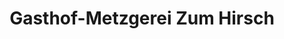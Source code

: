 ---
title: "Gasthof-Metzgerei Zum Hirsch"
url: /schwaebisch-hall/gasthof-metzgerei-zum-hirsch/
shop: Metzgerei
---